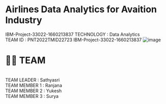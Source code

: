 # Airlines Data Analytics for Avaition Industry
IBM-Project-33022-1660213837
TECHNOLOGY : Data Analytics<br>
TEAM ID : PNT2022TMID22723
IBM-Project-33022-1660213837
![image](https://user-images.githubusercontent.com/82028817/198535002-65f35b3d-d3ce-40e1-88de-12d70706a337.png)
<br>
# 👨‍🎓 TEAM 
<br>TEAM LEADER : Sathyasri
<br>TEAM MEMBER 1 : Ranjana
<br>TEAM MEMBER 2 : Yukesh
<br>TEAM MEMBER 3 : Surya
